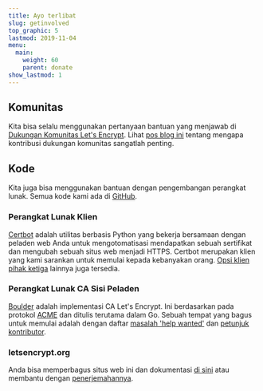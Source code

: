 ```yaml
---
title: Ayo terlibat
slug: getinvolved
top_graphic: 5
lastmod: 2019-11-04
menu:
  main:
    weight: 60
    parent: donate
show_lastmod: 1
---
```



## Komunitas

Kita bisa selalu menggunakan pertanyaan bantuan yang menjawab di [Dukungan Komunitas Let's Encrypt](https://community.letsencrypt.org/). Lihat [pos blog ini](/2015/08/13/lets-encrypt-community-support.html) tentang mengapa kontribusi dukungan komunitas sangatlah penting.

## Kode

Kita juga bisa menggunakan bantuan dengan pengembangan perangkat lunak. Semua kode kami ada di [GitHub](https://github.com/letsencrypt/).

### Perangkat Lunak Klien

[Certbot](https://github.com/certbot/certbot) adalah utilitas berbasis Python yang bekerja bersamaan dengan peladen web Anda untuk mengotomatisasi mendapatkan sebuah sertifikat dan mengubah sebuah situs web menjadi HTTPS. Certbot merupakan klien yang kami sarankan untuk memulai kepada kebanyakan orang. [Opsi klien pihak ketiga](/docs/client-options) lainnya juga tersedia.

### Perangkat Lunak CA Sisi Peladen

[Boulder](https://github.com/letsencrypt/boulder) adalah implementasi CA Let's Encrypt. Ini berdasarkan pada protokol [ACME](https://tools.ietf.org/html/rfc8555) dan ditulis terutama dalam Go. Sebuah tempat yang bagus untuk memulai adalah dengan daftar [masalah 'help wanted'](https://github.com/letsencrypt/boulder/labels/help%20wanted) dan [petunjuk kontributor](https://github.com/letsencrypt/boulder/blob/main/docs/CONTRIBUTING.md).

### letsencrypt.org

Anda bisa memperbagus situs web ini dan dokumentasi [di sini](https://github.com/letsencrypt/website) atau membantu dengan [penerjemahannya](https://crowdin.com/project/lets-encrypt-website).

